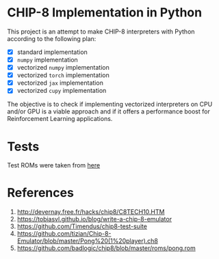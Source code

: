 # CHIP-8 Implementation in Python

This project is an attempt to make CHIP-8 interpreters with Python according to the following plan:

- [X] standard implementation
- [X] `numpy` implementation
- [X] vectorized `numpy` implementation
- [X] vectorized `torch` implementation
- [X] vectorized `jax` implementation
- [X] vectorized `cupy` implementation

The objective is to check if implementing vectorized interpreters on CPU and/or GPU is a viable approach and if it offers a performance boost for Reinforcement Learning applications.

# Tests

Test ROMs were taken from [here](https://github.com/Timendus/chip8-test-suite?tab=readme-ov-file#available-tests)

# References

1. http://devernay.free.fr/hacks/chip8/C8TECH10.HTM
2. https://tobiasvl.github.io/blog/write-a-chip-8-emulator
3. https://github.com/Timendus/chip8-test-suite
4. https://github.com/tizian/Chip-8-Emulator/blob/master/Pong%20(1%20player).ch8
5. https://github.com/badlogic/chip8/blob/master/roms/pong.rom
